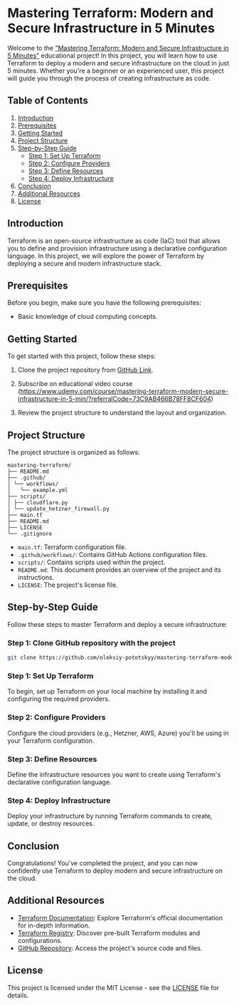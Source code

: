 # Mastering Terraform: Modern and Secure Infrastructure in 5 Minutes

Welcome to the ["Mastering Terraform: Modern and Secure Infrastructure in 5 Minutes"](https://www.udemy.com/course/mastering-terraform-modern-secure-infrastructure-in-5-min/?referralCode=73C9AB466B78FF8CF604) educational project! In this project, you will learn how to use Terraform to deploy a modern and secure infrastructure on the cloud in just 5 minutes. Whether you're a beginner or an experienced user, this project will guide you through the process of creating infrastructure as code.

## Table of Contents

1. [Introduction](#introduction)
2. [Prerequisites](#prerequisites)
3. [Getting Started](#getting-started)
4. [Project Structure](#project-structure)
5. [Step-by-Step Guide](#step-by-step-guide)
    - [Step 1: Set Up Terraform](#step-1-set-up-terraform)
    - [Step 2: Configure Providers](#step-2-configure-providers)
    - [Step 3: Define Resources](#step-3-define-resources)
    - [Step 4: Deploy Infrastructure](#step-4-deploy-infrastructure)
6. [Conclusion](#conclusion)
7. [Additional Resources](#additional-resources)
8. [License](#license)

## Introduction

Terraform is an open-source infrastructure as code (IaC) tool that allows you to define and provision infrastructure using a declarative configuration language. In this project, we will explore the power of Terraform by deploying a secure and modern infrastructure stack.

## Prerequisites

Before you begin, make sure you have the following prerequisites:

- Basic knowledge of cloud computing concepts.

## Getting Started

To get started with this project, follow these steps:

1. Clone the project repository from [GitHub Link](https://github.com/oleksiy-pototskyy/mastering-terraform-modern-and-secure-infrastructure-in-5-minutes).

2. Subscribe on educational video course (https://www.udemy.com/course/mastering-terraform-modern-secure-infrastructure-in-5-min/?referralCode=73C9AB466B78FF8CF604)

3. Review the project structure to understand the layout and organization.

## Project Structure

The project structure is organized as follows:

```
mastering-terraform/
├── README.md
├── .github/
│ └── workflows/
│   └── example.yml
├── scripts/
│ ├── cloudflare.py
│ └── update_hetzner_firewall.py 
├── main.tf
├── README.md
├── LICENSE
└── .gitignore
```

- `main.tf`: Terraform configuration file.
- `.github/workflows/`: Contains GitHub Actions configuration files.
- `scripts/`: Contains scripts used within the project.
- `README.md`: This document provides an overview of the project and its instructions.
- `LICENSE`: The project's license file.

## Step-by-Step Guide

Follow these steps to master Terraform and deploy a secure infrastructure:

### Step 1: Clone GitHub repository with the project 

```bash
git clone https://github.com/oleksiy-pototskyy/mastering-terraform-modern-and-secure-infrastructure-in-5-minutes.git
```

### Step 1: Set Up Terraform

To begin, set up Terraform on your local machine by installing it and configuring the required providers.

### Step 2: Configure Providers

Configure the cloud providers (e.g., Hetzner, AWS, Azure) you'll be using in your Terraform configuration.

### Step 3: Define Resources

Define the infrastructure resources you want to create using Terraform's declarative configuration language.

### Step 4: Deploy Infrastructure

Deploy your infrastructure by running Terraform commands to create, update, or destroy resources.

## Conclusion

Congratulations! You've completed the project, and you can now confidently use Terraform to deploy modern and secure infrastructure on the cloud.

## Additional Resources

- [Terraform Documentation](https://www.terraform.io/docs/index.html): Explore Terraform's official documentation for in-depth information.
- [Terraform Registry](https://registry.terraform.io/): Discover pre-built Terraform modules and configurations.
- [GitHub Repository](https://github.com/oleksiy-pototskyy/mastering-terraform-modern-and-secure-infrastructure-in-5-minutes): Access the project's source code and files.

## License

This project is licensed under the MIT License - see the [LICENSE](LICENSE) file for details.
